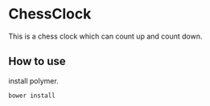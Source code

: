# ChessClock

This is a chess clock which can count up and count down.

## How to use

install polymer.

```shell-session
bower install
```